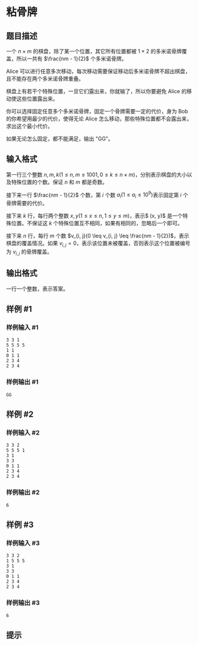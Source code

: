 # 粘骨牌

## 题目描述

一个 $n \times m$ 的棋盘，除了某一个位置，其它所有位置都被 $1 \times 2$ 的多米诺骨牌覆盖，所以一共有 $\frac{nm - 1}{2}$ 个多米诺骨牌。

Alice 可以进行任意多次移动，每次移动需要保证移动后多米诺骨牌不超出棋盘，且不能存在两个多米诺骨牌重叠。

棋盘上有若干个特殊位置，一旦它们露出来，你就输了，所以你要避免 Alice 的移动使这些位置露出来。

你可以选择固定任意多个多米诺骨牌，固定一个骨牌需要一定的代价，身为 Bob 的你希望用最少的代价，使得无论 Alice 怎么移动，那些特殊位置都不会露出来，求出这个最小代价。

如果无论怎么固定，都不能满足，输出 "GG"。

## 输入格式

第一行三个整数 $n, m, k(1 \leq n, m \leq 1001, 0 \leq k \leq n \times m)$，分别表示棋盘的大小以及特殊位置的个数。保证 $n$ 和 $m$ 都是奇数。

接下来一行 $\frac{nm - 1}{2}$ 个数，第 $i$ 个数 $a_i(1 \leq a_i \leq 10^9)$表示固定第 $i$ 个骨牌需要的代价。

接下来 $k$ 行，每行两个整数 $x, y(1 \leq x \leq n, 1 \leq y \leq m)$，表示$ (x, y)$ 是一个特殊位置。不保证这 $k$ 个特殊位置互不相同，如果有相同的，忽略后一个即可。

接下来 $n$ 行，每行 $m$ 个数 $v_{i, j}(0 \leq v_{i, j} \leq \frac{nm - 1}{2})$，表示棋盘的覆盖情况。如果 $v_{i,j} = 0$，表示该位置未被覆盖，否则表示这个位置被编号为 $v_{i, j}$ 的骨牌覆盖。

## 输出格式

一行一个整数，表示答案。

## 样例 #1

### 样例输入 #1
```
3 3 1
5 5 5 5
1 1
0 1 1
2 3 4
2 3 4
```

### 样例输出 #1

```
GG
```

## 样例 #2

### 样例输入 #2
```
3 3 2
5 5 5 1
3 1
3 3
0 1 1
2 3 4
2 3 4
```

### 样例输出 #2

```
6
```

## 样例 #3

### 样例输入 #3
```
3 3 2
1 5 5 5
3 1
3 3
0 1 1
2 3 4
2 3 4
```

### 样例输出 #3

```
6
```

## 提示


